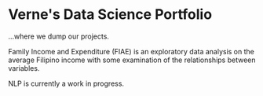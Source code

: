 # Verne's Data Science Portfolio
...where we dump our projects.

Family Income and Expenditure (FIAE) is an exploratory data analysis on the average Filipino income with some examination of the relationships between variables.

NLP is currently a work in progress.
